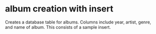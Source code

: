 # album creation with insert
Creates a database table for albums. Columns include year, artist, genre, and name of album.
This consists of a sample insert.
